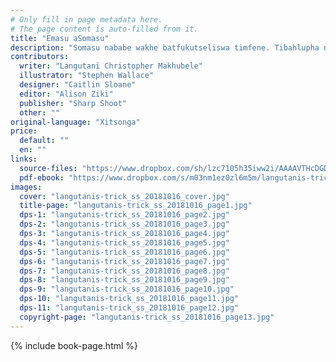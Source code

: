 ```yaml
---
# Only fill in page metadata here.
# The page content is auto-filled from it.
title: "Emasu aSomasu"
description: "Somasu nababe wakhe batfukutseliswa timfene. Tibahlupha ngekudla ummbila ensimini yabo. Bagcina batifakela emacembe lanwayisanako emantini ekugeza. Tatfutsa kuleyontsaba."
contributors:
  writer: "Langutani Christopher Makhubele"
  illustrator: "Stephen Wallace"
  designer: "Caitlin Sloane"
  editor: "Alison Ziki"
  publisher: "Sharp Shoot"
  other: ""
original-language: "Xitsonga"
price:
  default: ""
  en: ""
links:
  source-files: "https://www.dropbox.com/sh/lzc7105h35iww2i/AAAAVTHcDGDCDb-2PQaixv-_a?dl=0"
  pdf-ebook: "https://www.dropbox.com/s/m03nm1ez0zl6m5m/langutanis-trick_ss_20181016.pdf?dl=0"
images:
  cover: "langutanis-trick_ss_20181016_cover.jpg"
  title-page: "langutanis-trick_ss_20181016_page1.jpg"
  dps-1: "langutanis-trick_ss_20181016_page2.jpg"
  dps-2: "langutanis-trick_ss_20181016_page3.jpg"
  dps-3: "langutanis-trick_ss_20181016_page4.jpg"
  dps-4: "langutanis-trick_ss_20181016_page5.jpg"
  dps-5: "langutanis-trick_ss_20181016_page6.jpg"
  dps-6: "langutanis-trick_ss_20181016_page7.jpg"
  dps-7: "langutanis-trick_ss_20181016_page8.jpg"
  dps-8: "langutanis-trick_ss_20181016_page9.jpg"
  dps-9: "langutanis-trick_ss_20181016_page10.jpg"
  dps-10: "langutanis-trick_ss_20181016_page11.jpg"
  dps-11: "langutanis-trick_ss_20181016_page12.jpg"
  copyright-page: "langutanis-trick_ss_20181016_page13.jpg"
---
```


{% include book-page.html %}

